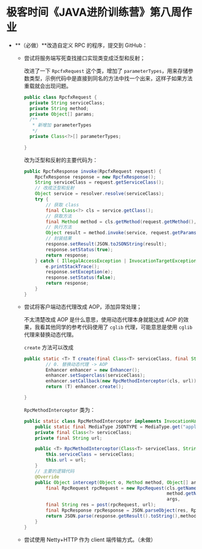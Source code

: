 # 极客时间《JAVA进阶训练营》第八周作业

- **（必做）**改造自定义 RPC 的程序，提交到 GitHub：

  - 尝试将服务端写死查找接口实现类变成泛型和反射；

    改进了一下 `RpcfxRequest` 这个类，增加了 `parameterTypes`，用来存储参数类型，示例代码中是直接到同名的方法中找一个出来，这样子如果方法重载就会出现问题。

    ```java
    public class RpcfxRequest { 
      private String serviceClass;
      private String method;
      private Object[] params;
      /**
       * 新增加 parameterTypes
       */
      private Class<?>[] parameterTypes;
        
    }
    ```

    改为泛型和反射的主要代码为：

    ```java
    public RpcfxResponse invoke(RpcfxRequest request) {
        RpcfxResponse response = new RpcfxResponse();
        String serviceClass = request.getServiceClass();
        // 改成泛型和反射
        Object service = resolver.resolve(serviceClass);
        try {
            // 获取 class
            final Class<?> cls = service.getClass();
            // 获取方法
            final Method method = cls.getMethod(request.getMethod(), request.getParameterTypes());
            // 执行方法
            Object result = method.invoke(service, request.getParams());
            // 封装结果
            response.setResult(JSON.toJSONString(result);
    		response.setStatus(true);
            return response;
        } catch ( IllegalAccessException | InvocationTargetException e) {
        	e.printStackTrace();
            response.setException(e);
            response.setStatus(false);
            return response;                                                  
        }
    }
    ```

    

  - 尝试将客户端动态代理改成 AOP，添加异常处理；

    不太清楚改成 AOP 是什么意思，使用动态代理本身就能达成 AOP 的效果，我看其他同学的参考代码使用了 `cglib` 代理，可能意思是使用 `cglib` 代理来替换动态代理。

    `create` 方法可以改成

    ```java
    public static <T> T create(final Class<T> serviceClass, final String url, Filter... filters) {
            // 0. 替换动态代理 -> AOP
            Enhancer enhancer = new Enhancer();
            enhancer.setSuperclass(serviceClass);
            enhancer.setCallback(new RpcMethodInterceptor(cls, url));
            return (T) enhancer.create();
    
    }
    ```

    `RpcMethodInterceptor` 类为：

    ```java
    public static class RpcMethodInterceptor implements InvocationHandler {
        public static final MediaType JSONTYPE = MediaType.get("application/json; charset=utf-8");
        private final Class<?> serviceClass;
        private final String url;
    
        public <T> RpcMethodInterceptor(Class<T> serviceClass, String url) {
            this.serviceClass = serviceClass;
            this.url = url;
        }
        // 主要的逻辑代码
        @Override
        public Object intercept(Object o, Method method, Object[] args, MethodProxy methodProxy) throws Throwable {
            final RpcRequest rpcRequest = new RpcRequest(cls.getName(),
                                                         method.getName(), 
                                                         args, 																			method.getParameterTypes());
            final String res = post(rpcRequest, url);
            final RpcResponse rpcResponse = JSON.parseObject(res, RpcResponse.class);
            return JSON.parse(response.getResult().toString(),method.getReturnType());
        }
    }
    ```

    

  - 尝试使用 Netty+HTTP 作为 client 端传输方式。（未做）



